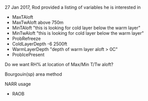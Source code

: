 
27 Jan 2017, Rod provided a listing of variables he is interested in

- MaxTAloft
- MaxTwAloft above 750m
- MinTAloft "this is looking for cold layer below the warm layer"
- MinTwAloft "this is looking for cold layer below the warm layer"
- ProbRefreeze
- ColdLayerDepth -6 2500ft
- WarmLayerDepth "depth of warm layer aloft > 0C"
- ProbIcePresent

Do we want RH% at location of Max/Min T/Tw aloft?

  Bourgouin(sp) area method

  NARR usage
  + RAOB

